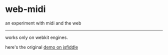 # web-midi
an experiment with midi and the web

---


works only on webkit engines.

here's the original [demo on jsfiddle][1]



[1]: http://jsfiddle.net/eliranmal/zobcyfvt/